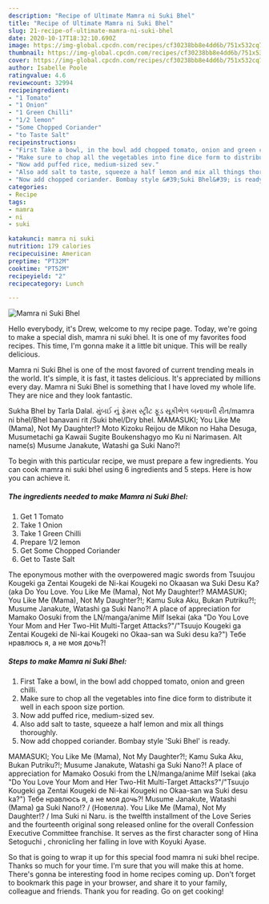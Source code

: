 ```yaml
---
description: "Recipe of Ultimate Mamra ni Suki Bhel"
title: "Recipe of Ultimate Mamra ni Suki Bhel"
slug: 21-recipe-of-ultimate-mamra-ni-suki-bhel
date: 2020-10-17T18:32:10.690Z
image: https://img-global.cpcdn.com/recipes/cf30238bb8e4dd6b/751x532cq70/mamra-ni-suki-bhel-recipe-main-photo.jpg
thumbnail: https://img-global.cpcdn.com/recipes/cf30238bb8e4dd6b/751x532cq70/mamra-ni-suki-bhel-recipe-main-photo.jpg
cover: https://img-global.cpcdn.com/recipes/cf30238bb8e4dd6b/751x532cq70/mamra-ni-suki-bhel-recipe-main-photo.jpg
author: Isabelle Poole
ratingvalue: 4.6
reviewcount: 32994
recipeingredient:
- "1 Tomato"
- "1 Onion"
- "1 Green Chilli"
- "1/2 lemon"
- "Some Chopped Coriander"
- "to Taste Salt"
recipeinstructions:
- "First Take a bowl, in the bowl add chopped tomato, onion and green chilli."
- "Make sure to chop all the vegetables into fine dice form to distribute it well in each spoon size portion."
- "Now add puffed rice, medium-sized sev."
- "Also add salt to taste, squeeze a half lemon and mix all things thoroughly."
- "Now add chopped coriander. Bombay style &#39;Suki Bhel&#39; is ready."
categories:
- Recipe
tags:
- mamra
- ni
- suki

katakunci: mamra ni suki 
nutrition: 179 calories
recipecuisine: American
preptime: "PT32M"
cooktime: "PT52M"
recipeyield: "2"
recipecategory: Lunch

---
```



![Mamra ni Suki Bhel](https://img-global.cpcdn.com/recipes/cf30238bb8e4dd6b/751x532cq70/mamra-ni-suki-bhel-recipe-main-photo.jpg)

Hello everybody, it's Drew, welcome to my recipe page. Today, we're going to make a special dish, mamra ni suki bhel. It is one of my favorites food recipes. This time, I'm gonna make it a little bit unique. This will be really delicious.

Mamra ni Suki Bhel is one of the most favored of current trending meals in the world. It's simple, it is fast, it tastes delicious. It's appreciated by millions every day. Mamra ni Suki Bhel is something that I have loved my whole life. They are nice and they look fantastic.

Sukha Bhel by Tarla Dalal. મુંબઈ નું ફેમસ સ્ટ્રીટ ફૂડ સૂકીભેળ બનાવાની રીત/mamra ni bhel/Bhel banavani rit /Suki bhel/Dry bhel. MAMASUKI; You Like Me (Mama), Not My Daughter!? Moto Kizoku Reijou de Mikon no Haha Desuga, Musumetachi ga Kawaii Sugite Boukenshagyo mo Ku ni Narimasen. Alt name(s) Musume Janakute, Watashi ga Suki Nano?!


To begin with this particular recipe, we must prepare a few ingredients. You can cook mamra ni suki bhel using 6 ingredients and 5 steps. Here is how you can achieve it.

<!--inarticleads1-->

##### The ingredients needed to make Mamra ni Suki Bhel:

1. Get 1 Tomato
1. Take 1 Onion
1. Take 1 Green Chilli
1. Prepare 1/2 lemon
1. Get Some Chopped Coriander
1. Get to Taste Salt


The eponymous mother with the overpowered magic swords from Tsuujou Kougeki ga Zentai Kougeki de Ni-kai Kougeki no Okaasan wa Suki Desu Ka? (aka Do You Love. You Like Me (Mama), Not My Daughter!? MAMASUKI; You Like Me (Mama), Not My Daughter?!; Kamu Suka Aku, Bukan Putriku?!; Musume Janakute, Watashi ga Suki Nano?! A place of appreciation for Mamako Oosuki from the LN/manga/anime Milf Isekai (aka &#34;Do You Love Your Mom and Her Two-Hit Multi-Target Attacks?&#34;/&#34;Tsuujo Kougeki ga Zentai Kougeki de Ni-kai Kougeki no Okaa-san wa Suki desu ka?&#34;) Тебе нравлюсь я, а не моя дочь?! 

<!--inarticleads2-->

##### Steps to make Mamra ni Suki Bhel:

1. First Take a bowl, in the bowl add chopped tomato, onion and green chilli.
1. Make sure to chop all the vegetables into fine dice form to distribute it well in each spoon size portion.
1. Now add puffed rice, medium-sized sev.
1. Also add salt to taste, squeeze a half lemon and mix all things thoroughly.
1. Now add chopped coriander. Bombay style &#39;Suki Bhel&#39; is ready.


MAMASUKI; You Like Me (Mama), Not My Daughter?!; Kamu Suka Aku, Bukan Putriku?!; Musume Janakute, Watashi ga Suki Nano?! A place of appreciation for Mamako Oosuki from the LN/manga/anime Milf Isekai (aka &#34;Do You Love Your Mom and Her Two-Hit Multi-Target Attacks?&#34;/&#34;Tsuujo Kougeki ga Zentai Kougeki de Ni-kai Kougeki no Okaa-san wa Suki desu ka?&#34;) Тебе нравлюсь я, а не моя дочь?! Musume Janakute, Watashi (Mama) ga Suki Nano!? / (Новелла). You Like Me (Mama), Not My Daughter!? / Ima Suki ni Naru. is the twelfth installment of the Love Series and the fourteenth original song released online for the overall Confession Executive Committee franchise. It serves as the first character song of Hina Setoguchi , chronicling her falling in love with Koyuki Ayase. 

So that is going to wrap it up for this special food mamra ni suki bhel recipe. Thanks so much for your time. I'm sure that you will make this at home. There's gonna be interesting food in home recipes coming up. Don't forget to bookmark this page in your browser, and share it to your family, colleague and friends. Thank you for reading. Go on get cooking!
